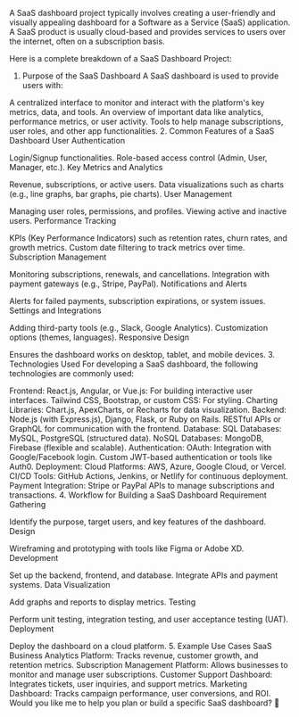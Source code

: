 A SaaS dashboard project typically involves creating a user-friendly and visually appealing dashboard for a Software as a Service (SaaS) application. A SaaS product is usually cloud-based and provides services to users over the internet, often on a subscription basis.

Here is a complete breakdown of a SaaS Dashboard Project:

1. Purpose of the SaaS Dashboard
A SaaS dashboard is used to provide users with:

A centralized interface to monitor and interact with the platform's key metrics, data, and tools.
An overview of important data like analytics, performance metrics, or user activity.
Tools to help manage subscriptions, user roles, and other app functionalities.
2. Common Features of a SaaS Dashboard
User Authentication

Login/Signup functionalities.
Role-based access control (Admin, User, Manager, etc.).
Key Metrics and Analytics

Revenue, subscriptions, or active users.
Data visualizations such as charts (e.g., line graphs, bar graphs, pie charts).
User Management

Managing user roles, permissions, and profiles.
Viewing active and inactive users.
Performance Tracking

KPIs (Key Performance Indicators) such as retention rates, churn rates, and growth metrics.
Custom date filtering to track metrics over time.
Subscription Management

Monitoring subscriptions, renewals, and cancellations.
Integration with payment gateways (e.g., Stripe, PayPal).
Notifications and Alerts

Alerts for failed payments, subscription expirations, or system issues.
Settings and Integrations

Adding third-party tools (e.g., Slack, Google Analytics).
Customization options (themes, languages).
Responsive Design

Ensures the dashboard works on desktop, tablet, and mobile devices.
3. Technologies Used
For developing a SaaS dashboard, the following technologies are commonly used:

Frontend:
React.js, Angular, or Vue.js: For building interactive user interfaces.
Tailwind CSS, Bootstrap, or custom CSS: For styling.
Charting Libraries: Chart.js, ApexCharts, or Recharts for data visualization.
Backend:
Node.js (with Express.js), Django, Flask, or Ruby on Rails.
RESTful APIs or GraphQL for communication with the frontend.
Database:
SQL Databases: MySQL, PostgreSQL (structured data).
NoSQL Databases: MongoDB, Firebase (flexible and scalable).
Authentication:
OAuth: Integration with Google/Facebook login.
Custom JWT-based authentication or tools like Auth0.
Deployment:
Cloud Platforms: AWS, Azure, Google Cloud, or Vercel.
CI/CD Tools: GitHub Actions, Jenkins, or Netlify for continuous deployment.
Payment Integration:
Stripe or PayPal APIs to manage subscriptions and transactions.
4. Workflow for Building a SaaS Dashboard
Requirement Gathering

Identify the purpose, target users, and key features of the dashboard.
Design

Wireframing and prototyping with tools like Figma or Adobe XD.
Development

Set up the backend, frontend, and database.
Integrate APIs and payment systems.
Data Visualization

Add graphs and reports to display metrics.
Testing

Perform unit testing, integration testing, and user acceptance testing (UAT).
Deployment

Deploy the dashboard on a cloud platform.
5. Example Use Cases
SaaS Business Analytics Platform: Tracks revenue, customer growth, and retention metrics.
Subscription Management Platform: Allows businesses to monitor and manage user subscriptions.
Customer Support Dashboard: Integrates tickets, user inquiries, and support metrics.
Marketing Dashboard: Tracks campaign performance, user conversions, and ROI.
Would you like me to help you plan or build a specific SaaS dashboard? 🚀
